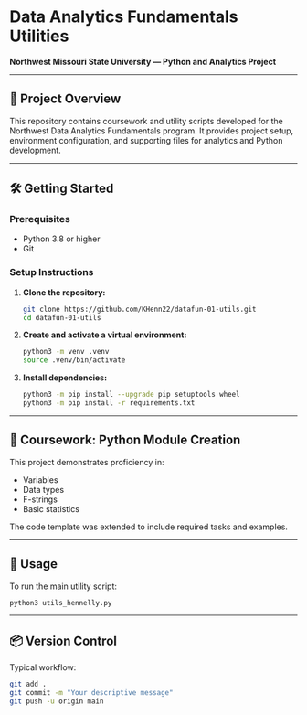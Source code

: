 
# Data Analytics Fundamentals Utilities

**Northwest Missouri State University — Python and Analytics Project**

---

## 📌 Project Overview

This repository contains coursework and utility scripts developed for the Northwest Data Analytics Fundamentals program. It provides project setup, environment configuration, and supporting files for analytics and Python development.

---

## 🛠️ Getting Started

### Prerequisites

- Python 3.8 or higher
- Git

### Setup Instructions

1. **Clone the repository:**
   ```bash
   git clone https://github.com/KHenn22/datafun-01-utils.git
   cd datafun-01-utils
   ```

2. **Create and activate a virtual environment:**
   ```bash
   python3 -m venv .venv
   source .venv/bin/activate
   ```

3. **Install dependencies:**
   ```bash
   python3 -m pip install --upgrade pip setuptools wheel
   python3 -m pip install -r requirements.txt
   ```

---

## 🧩 Coursework: Python Module Creation

This project demonstrates proficiency in:
- Variables
- Data types
- F-strings
- Basic statistics

The code template was extended to include required tasks and examples.

---

## 🚀 Usage

To run the main utility script:
```bash
python3 utils_hennelly.py
```
---

## 📦 Version Control

Typical workflow:
```bash
git add .
git commit -m "Your descriptive message"
git push -u origin main
```



